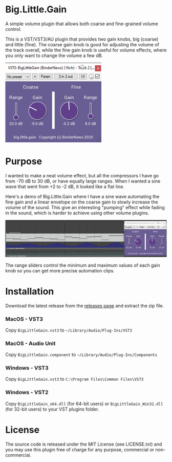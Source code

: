 # Big.Little.Gain
A simple volume plugin that allows both coarse and fine-grained volume control.

This is a VST/VST3/AU plugin that provides two gain knobs, big (coarse) and little (fine).
The coarse gain knob is good for adjusting the volume of the track overall, while the fine
gain knob is useful for volume effects, where you only want to change the volume a few dB.

![Screenshot 1](./images/screenshot-1.png)

# Purpose
I wanted to make a neat volume effect, but all the compressors I have go from -70 dB to 30 dB,
or have equally large ranges. When I wanted a sine wave that went from +2 to -2 dB, it looked like a flat line.

Here's a demo of Big.Little.Gain where I have a sine wave automating the fine gain and a linear
envelope on the coarse gain to slowly increase the volume of the sound. This give an interesting
"pumping" effect while fading in the sound, which is harder to achieve using other volume plugins.

![Demo 1](./images/demo-1.gif)

The range sliders control the minimum and maximum values of each gain knob so you can get more
precise automation clips.

# Installation
Download the latest release from the [releases page](https://github.com/Bindernews/BigLittleGain/releases/) and extract the zip file.

### MacOS - VST3
Copy `BigLittleGain.vst3` to `~/Library/Audio/Plug-Ins/VST3`
### MacOS - Audio Unit
Copy `BigLittleGain.component` to `~/Library/Audio/Plug-Ins/Components`

### Windows - VST3
Copy `BigLittleGain.vst3` to `C:\Program Files\Common Files\VST3`
### Windows - VST2
Copy `BigLittleGain_x64.dll` (for 64-bit users) or `BigLittleGain_Win32.dll` (for 32-bit users) to your VST plugins folder.

# License
The source code is released under the MIT License (see LICENSE.txt) and you may use this plugin free of charge for any purpose, commercial or non-commercial.
